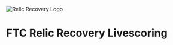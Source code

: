 ![Relic Recovery Logo](https://www.ftcalberta.ca/images/news/2017/FIRST-FTC-RelicRecovery17-18-Color.png)

# FTC Relic Recovery Livescoring
